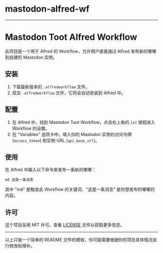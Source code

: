 # mastodon-alfred-wf
---

# Mastodon Toot Alfred Workflow

此项目是一个用于 Alfred 的 Workflow，允许用户直接通过 Alfred 发布新的嘟嘟到自建的 Mastodon 实例。

## 安装

1. 下载最新版本的 `.alfredworkflow` 文件。
2. 双击 `.alfredworkflow` 文件，它将会自动安装到 Alfred 中。

## 配置

1. 在 Alfred 中，找到 Mastodon Toot Workflow，点击右上角的 `[x]` 按钮进入 Workflow 的设置。
2. 在 "Variables" 选项卡中，填入你的 Mastodon 实例的访问令牌 (`access_token`) 和实例 URL (`api_base_url`)。

## 使用

在 Alfred 中输入以下命令来发布一条新的嘟嘟：

```
md 这是一条消息
```

其中 "md" 是触发此 Workflow 的关键词，"这是一条消息" 是你想发布的嘟嘟的内容。

## 许可

这个项目采用 MIT 许可。查看 [LICENSE](LICENSE) 文件以获取更多信息。

---

以上只是一个简单的 README 文件的模板，你可能需要根据你的项目具体情况进行修改和增补。
